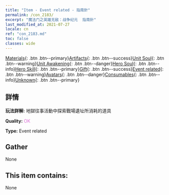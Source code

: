 ```yaml
---
title: "Item - Event related - 指南針"
permalink: /con_2183/
excerpt: "魔法门之英雄无敌：战争纪元  指南針"
last_modified_at: 2021-07-27
locale: cn
ref: "con_2183.md"
toc: false
classes: wide
---
```

 [Materials](/ItemsCN/){: .btn .btn--primary}[Artifacts](/ItemsCN/Artifacts/){: .btn .btn--success}[Unit Soul](/ItemsCN/UnitSoul/){: .btn .btn--warning}[Unit Awakening](/ItemsCN/UnitAwakening/){: .btn .btn--danger}[Hero Soul](/ItemsCN/HeroSoul/){: .btn .btn--info}[Hero Skill](/ItemsCN/HeroSkill/){: .btn .btn--primary}[Gift](/ItemsCN/Gift/){: .btn .btn--success}[Event related](/ItemsCN/Events/){: .btn .btn--warning}[Avatars](/ItemsCN/Avatars/){: .btn .btn--danger}[Consumables](/ItemsCN/Consumables/){: .btn .btn--info}[Unknown](/ItemsCN/Unknown/){: .btn .btn--primary}

## 詳情
 **玩法詳解:** 地獄往事活動中探索戰場遺址所消耗的道具

 **Quality:** <span style="color: #DA70D6">OK</span>

 **Type:** Event related

## Gather

  None

## This item contains:

  None

